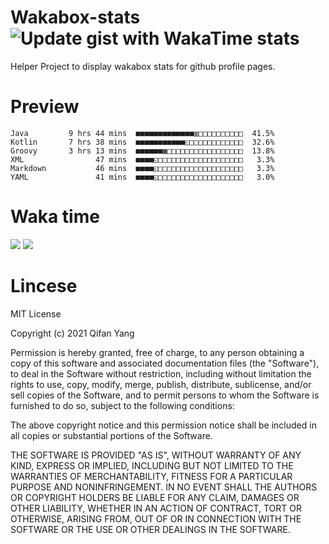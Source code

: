  # Wakabox-stats ![Update gist with WakaTime stats](https://github.com/underwindfall/wakabox-stats/workflows/Update%20gist%20with%20WakaTime%20stats/badge.svg)

  Helper Project to display wakabox stats for github profile pages. 
 # Preview 
  
  ```  
 Java         9 hrs 44 mins  ■■■■■■■■■■■■■▥□□□□□□□□□□  41.5%
Kotlin       7 hrs 38 mins  ■■■■■■■■■■■◱□□□□□□□□□□□□  32.6%
Groovy       3 hrs 13 mins  ■■■■■■▦□□□□□□□□□□□□□□□□□  13.8%
XML                47 mins  ■■■■◱□□□□□□□□□□□□□□□□□□□   3.3%
Markdown           46 mins  ■■■■◱□□□□□□□□□□□□□□□□□□□   3.3%
YAML               41 mins  ■■■■◱□□□□□□□□□□□□□□□□□□□   3.0% 
 ``` 
  
 
 
  
  # Waka time 

  ![](https://wakatime.com/share/@underwindfall/04fb31b6-0c1f-434d-b3a5-ac5e62f5364c.svg)
  ![](https://wakatime.com/share/@underwindfall/3d98f640-5c0f-4faf-b8df-1c48dec045b2.svg)
  
  # Lincese 

  MIT License

  Copyright (c) 2021 Qifan Yang
  
  Permission is hereby granted, free of charge, to any person obtaining a copy
  of this software and associated documentation files (the "Software"), to deal
  in the Software without restriction, including without limitation the rights
  to use, copy, modify, merge, publish, distribute, sublicense, and/or sell
  copies of the Software, and to permit persons to whom the Software is
  furnished to do so, subject to the following conditions:
  
  The above copyright notice and this permission notice shall be included in all
  copies or substantial portions of the Software.
  
  THE SOFTWARE IS PROVIDED "AS IS", WITHOUT WARRANTY OF ANY KIND, EXPRESS OR
  IMPLIED, INCLUDING BUT NOT LIMITED TO THE WARRANTIES OF MERCHANTABILITY,
  FITNESS FOR A PARTICULAR PURPOSE AND NONINFRINGEMENT. IN NO EVENT SHALL THE
  AUTHORS OR COPYRIGHT HOLDERS BE LIABLE FOR ANY CLAIM, DAMAGES OR OTHER
  LIABILITY, WHETHER IN AN ACTION OF CONTRACT, TORT OR OTHERWISE, ARISING FROM,
  OUT OF OR IN CONNECTION WITH THE SOFTWARE OR THE USE OR OTHER DEALINGS IN THE
  SOFTWARE.
